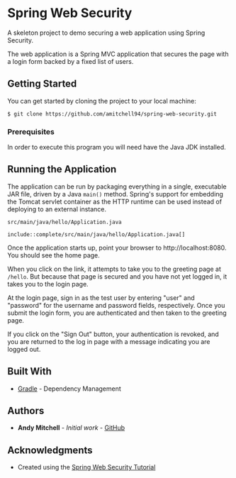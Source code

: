 # Spring Web Security
A skeleton project to demo securing a web application using Spring Security.

The web application is a Spring MVC application that secures the page with a login form backed by a fixed list of users.

## Getting Started

You can get started by cloning the project to your local machine:
```
$ git clone https://github.com/amitchell94/spring-web-security.git
```

### Prerequisites

In order to execute this program you will need have the Java JDK installed.

## Running the Application

The application can be run by packaging everything in a single, executable JAR file, driven by a Java `main()` method. Spring's support for embedding the Tomcat servlet container as the HTTP runtime can be used instead of deploying to an external instance.

`src/main/java/hello/Application.java`

```
include::complete/src/main/java/hello/Application.java[]
```

Once the application starts up, point your browser to http://localhost:8080. You should see the home page.


When you click on the link, it attempts to take you to the greeting page at `/hello`. But because that page is secured and you have not yet logged in, it takes you to the login page.

At the login page, sign in as the test user by entering "user" and "password" for the username and password fields, respectively. Once you submit the login form, you are authenticated and then taken to the greeting page.

If you click on the "Sign Out" button, your authentication is revoked, and you are returned to the log in page with a message indicating you are logged out.

## Built With

* [Gradle](https://gradle.com/) - Dependency Management

## Authors

* **Andy Mitchell** - *Initial work* - [GitHub](https://github.com/amitchell94)

## Acknowledgments

* Created using the [Spring Web Security Tutorial](https://spring.io/guides/gs/securing-web/) 
